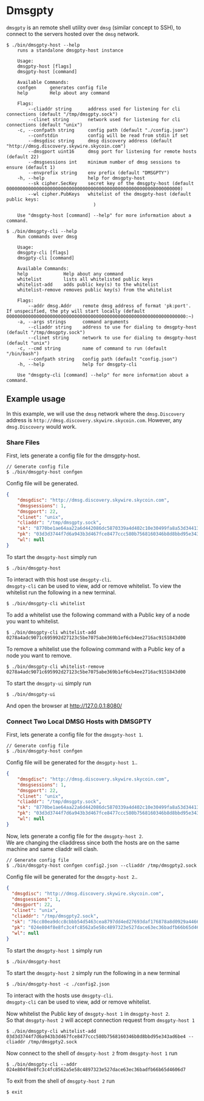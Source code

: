 # Dmsgpty
`dmsgpty` is an remote shell utility over `dmsg` (similar concept to SSH), to connect to the servers hosted over the `dmsg` network.

```
$ ./bin/dmsgpty-host --help
    runs a standalone dmsgpty-host instance

    Usage:
    dmsgpty-host [flags]
    dmsgpty-host [command]

    Available Commands:
    confgen     generates config file
    help        Help about any command

    Flags:
        --cliaddr string      address used for listening for cli connections (default "/tmp/dmsgpty.sock")
        --clinet string       network used for listening for cli connections (default "unix")
    -c, --confpath string     config path (default "./config.json")
        --confstdin           config will be read from stdin if set
        --dmsgdisc string     dmsg discovery address (default "http://dmsg.discovery.skywire.skycoin.com")
        --dmsgport uint16     dmsg port for listening for remote hosts (default 22)
        --dmsgsessions int    minimum number of dmsg sessions to ensure (default 1)
        --envprefix string    env prefix (default "DMSGPTY")
    -h, --help                help for dmsgpty-host
        --sk cipher.SecKey    secret key of the dmsgpty-host (default 0000000000000000000000000000000000000000000000000000000000000000)
        --wl cipher.PubKeys   whitelist of the dmsgpty-host (default public keys:
                                )

    Use "dmsgpty-host [command] --help" for more information about a command.
```

```
$ ./bin/dmsgpty-cli --help
    Run commands over dmsg

    Usage:
    dmsgpty-cli [flags]
    dmsgpty-cli [command]

    Available Commands:
    help             Help about any command
    whitelist        lists all whitelisted public keys
    whitelist-add    adds public key(s) to the whitelist
    whitelist-remove removes public key(s) from the whitelist

    Flags:
        --addr dmsg.Addr    remote dmsg address of format 'pk:port'. If unspecified, the pty will start locally (default 000000000000000000000000000000000000000000000000000000000000000000:~)
    -a, --args strings      command arguments
        --cliaddr string    address to use for dialing to dmsgpty-host (default "/tmp/dmsgpty.sock")
        --clinet string     network to use for dialing to dmsgpty-host (default "unix")
    -c, --cmd string        name of command to run (default "/bin/bash")
        --confpath string   config path (default "config.json")
    -h, --help              help for dmsgpty-cli

    Use "dmsgpty-cli [command] --help" for more information about a command.

```

## Example usage
In this example, we will use the `dmsg` network where the `dmsg.Discovery` address is `http://dmsg.discovery.skywire.skycoin.com`. However, any `dmsg.Discovery` would work.

### Share Files

First, lets generate a config file for the dmsgpty-host.

```shell script
// Generate config file 
$ ./bin/dmsgpty-host confgen
```
Config file will be generated.
```json
{
    "dmsgdisc": "http://dmsg.discovery.skywire.skycoin.com",
    "dmsgsessions": 1,
    "dmsgport": 22,
    "clinet": "unix",
    "cliaddr": "/tmp/dmsgpty.sock",
    "sk": "8770be1ae64aa22a6d442086dc5870339a4d402c10e30499fa8a53d34413d412",
    "pk": "03d3d3744f7d6a943b3d467fce8477ccc580b7568160346b8d8bbd95e343ad6be4",
    "wl": null
}
```
To start the `dmsgpty-host` simply run

```shell script
$ ./bin/dmsgpty-host
```
To interact with this host use `dmsgpty-cli`.<br>
`dmsgpty-cli` can be used to view, add or remove whitelist.
To view the whitelist run the following in a new terminal.
```shell script
$ ./bin/dmsgpty-cli whitelist
```

To add a whitelist use the following command with a Public key of a node you want to whitelist.
```shell script
$ ./bin/dmsgpty-cli whitelist-add 0278a4adc9071c695992d27123c5be7075abe369b1ef6cb4ee2716ac9151843d00
```

To remove a whitelist use the following command with a Public key of a node you want to remove.
```shell script
$ ./bin/dmsgpty-cli whitelist-remove 0278a4adc9071c695992d27123c5be7075abe369b1ef6cb4ee2716ac9151843d00
```

To start the `dmsgpty-ui` simply run

```shell script
$ ./bin/dmsgpty-ui
```

And open the browser at http://127.0.0.1:8080/

### Connect Two Local DMSG Hosts with DMSGPTY

First, lets generate a config file for the `dmsgpty-host 1`.
```shell script
// Generate config file 
$ ./bin/dmsgpty-host confgen
```
Config file will be generated for the `dmsgpty-host 1`..
```json
{
    "dmsgdisc": "http://dmsg.discovery.skywire.skycoin.com",
    "dmsgsessions": 1,
    "dmsgport": 22,
    "clinet": "unix",
    "cliaddr": "/tmp/dmsgpty.sock",
    "sk": "8770be1ae64aa22a6d442086dc5870339a4d402c10e30499fa8a53d34413d412",
    "pk": "03d3d3744f7d6a943b3d467fce8477ccc580b7568160346b8d8bbd95e343ad6be4",
    "wl": null
}
```

Now, lets generate a config file for the `dmsgpty-host 2`.<br>
We are changing the cliaddress since both the hosts are on the same machine and same cliaddr will clash.
```shell script
// Generate config file 
$ ./bin/dmsgpty-host confgen config2.json --cliaddr /tmp/dmsgpty2.sock
```
Config file will be generated for the `dmsgpty-host 2`..
```json
{
  "dmsgdisc": "http://dmsg.discovery.skywire.skycoin.com",
  "dmsgsessions": 1,
  "dmsgport": 22,
  "clinet": "unix",
  "cliaddr": "/tmp/dmsgpty2.sock",
  "sk": "76cc80ea9dcc8cbbb54d5463cea8797dd4ed27693daf176878a8d0929a4466d3",
  "pk": "024e804f8e8fc3c4fc8562a5e58c4897323e527dace63ec36badfb66b65d4606d7",
  "wl": null
}
```

To start the `dmsgpty-host 1` simply run
```shell script
$ ./bin/dmsgpty-host
```

To start the `dmsgpty-host 2` simply run the following in a new terminal 
```shell script
$ ./bin/dmsgpty-host -c ./config2.json
```

To interact with the hosts use `dmsgpty-cli`.<br>
`dmsgpty-cli` can be used to view, add or remove whitelist.

Now whitelist the Public key of `dmsgpty-host 1` in `dmsgpty-host 2`.<br>
So that `dmsgpty-host 2` will accept connection request from `dmsgpty-host 1`
```shell script
$ ./bin/dmsgpty-cli whitelist-add 03d3d3744f7d6a943b3d467fce8477ccc580b7568160346b8d8bbd95e343ad6be4 --cliaddr /tmp/dmsgpty2.sock

```
Now connect to the shell of `dmsgpty-host 2` from `dmsgpty-host 1` run
```shell script
$ ./bin/dmsgpty-cli --addr 024e804f8e8fc3c4fc8562a5e58c4897323e527dace63ec36badfb66b65d4606d7
```

To exit from the shell of `dmsgpty-host 2` run
```shell script
$ exit
```